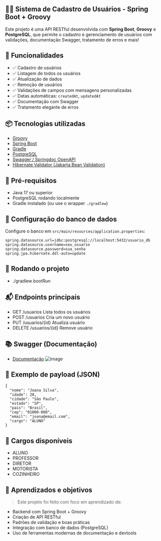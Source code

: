 ## 🧑‍💻 Sistema de Cadastro de Usuários - Spring Boot + Groovy

Este projeto é uma API RESTful desenvolvida com **Spring Boot**, **Groovy** e **PostgreSQL**, que permite o cadastro e gerenciamento de usuários com validações, documentação Swagger, tratamento de erros e mais!



## 🚀 Funcionalidades

- ✅ Cadastro de usuários
- ✅ Listagem de todos os usuários
- ✅ Atualização de dados
- ✅ Remoção de usuários
- ✅ Validações de campos com mensagens personalizadas
- ✅ Datas automáticas: `createdAt`, `updatedAt`
- ✅ Documentação com Swagger
- ✅ Tratamento elegante de erros



## 📦 Tecnologias utilizadas

- [Groovy](https://groovy-lang.org/)
- [Spring Boot](https://spring.io/projects/spring-boot)
- [Gradle](https://gradle.org/)
- [PostgreSQL](https://www.postgresql.org/)
- [Swagger / Springdoc OpenAPI](https://springdoc.org/)
- [Hibernate Validator (Jakarta Bean Validation)](https://jakarta.ee/specifications/bean-validation/)


## 🔧 Pré-requisitos

- Java 17 ou superior
- PostgreSQL rodando localmente
- Gradle instalado (ou use o wrapper `./gradlew`)



## 💾 Configuração do banco de dados

Configure o banco em `src/main/resources/application.properties`:

```properties
spring.datasource.url=jdbc:postgresql://localhost:5432/usuario_db
spring.datasource.username=seu_usuario
spring.datasource.password=sua_senha
spring.jpa.hibernate.ddl-auto=update
```


## 🧪 Rodando o projeto

- ./gradlew bootRun

## 📬 Endpoints principais

- GET      /usuarios	Lista todos os usuários
- POST     /usuarios	Cria um novo usuário
- PUT      /usuarios/{id}	Atualiza usuário
- DELETE   /usuarios/{id}	Remove usuário

## 📚 Swagger (Documentação)

- [Documentação](http://localhost:8080/swagger-ui/index.html)
![image](https://github.com/user-attachments/assets/cd37aae7-1b3c-4575-bf2b-35c16944225f)

## 👤 Exemplo de payload (JSON)
```
{
  "nome": "Joana Silva",
  "idade": 28,
  "cidade": "São Paulo",
  "estado": "SP",
  "pais": "Brasil",
  "cep": "01000-000",
  "email": "joana@email.com",
  "cargo": "ALUNO"
}

```

## 📌 Cargos disponíveis

- ALUNO
- PROFESSOR
- DIRETOR
- MOTORISTA
- COZINHEIRO

## 🧠 Aprendizados e objetivos

> Este projeto foi feito com foco em aprendizado de:

- Backend com Spring Boot + Groovy
- Criação de API RESTful
- Padrões de validação e boas práticas
- Integração com banco de dados (PostgreSQL)
- Uso de ferramentas modernas de documentação e devtools  
